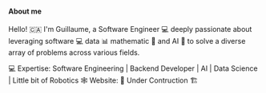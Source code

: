 #### About me
Hello!  🇨🇦 I'm Guillaume, a Software Engineer 💻 deeply passionate about leveraging software 💻 data 📊 mathematic 🧮 and AI 🤖 to solve a diverse array of problems across various fields.

💻 Expertise: Software Engineering | Backend Developer | AI | Data Science | Little bit of Robotics
🕸️ Website: 🚧 Under Contruction 🏗️
